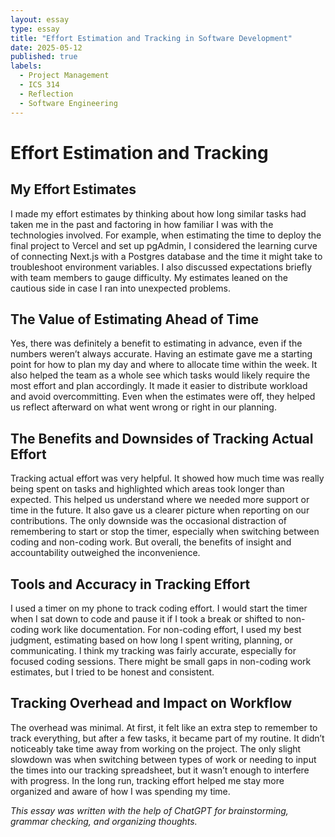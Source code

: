 ```yaml
---
layout: essay
type: essay
title: "Effort Estimation and Tracking in Software Development"
date: 2025-05-12
published: true
labels:
  - Project Management
  - ICS 314
  - Reflection
  - Software Engineering
---
```



# Effort Estimation and Tracking

## My Effort Estimates
I made my effort estimates by thinking about how long similar tasks had taken me in the past and factoring in how familiar I was with the technologies involved. For example, when estimating the time to deploy the final project to Vercel and set up pgAdmin, I considered the learning curve of connecting Next.js with a Postgres database and the time it might take to troubleshoot environment variables. I also discussed expectations briefly with team members to gauge difficulty. My estimates leaned on the cautious side in case I ran into unexpected problems.

## The Value of Estimating Ahead of Time
Yes, there was definitely a benefit to estimating in advance, even if the numbers weren’t always accurate. Having an estimate gave me a starting point for how to plan my day and where to allocate time within the week. It also helped the team as a whole see which tasks would likely require the most effort and plan accordingly. It made it easier to distribute workload and avoid overcommitting. Even when the estimates were off, they helped us reflect afterward on what went wrong or right in our planning.

## The Benefits and Downsides of Tracking Actual Effort
Tracking actual effort was very helpful. It showed how much time was really being spent on tasks and highlighted which areas took longer than expected. This helped us understand where we needed more support or time in the future. It also gave us a clearer picture when reporting on our contributions. The only downside was the occasional distraction of remembering to start or stop the timer, especially when switching between coding and non-coding work. But overall, the benefits of insight and accountability outweighed the inconvenience.

## Tools and Accuracy in Tracking Effort
I used a timer on my phone to track coding effort. I would start the timer when I sat down to code and pause it if I took a break or shifted to non-coding work like documentation. For non-coding effort, I used my best judgment, estimating based on how long I spent writing, planning, or communicating. I think my tracking was fairly accurate, especially for focused coding sessions. There might be small gaps in non-coding work estimates, but I tried to be honest and consistent.

## Tracking Overhead and Impact on Workflow
The overhead was minimal. At first, it felt like an extra step to remember to track everything, but after a few tasks, it became part of my routine. It didn’t noticeably take time away from working on the project. The only slight slowdown was when switching between types of work or needing to input the times into our tracking spreadsheet, but it wasn’t enough to interfere with progress. In the long run, tracking effort helped me stay more organized and aware of how I was spending my time.


_This essay was written with the help of ChatGPT for brainstorming, grammar checking, and organizing thoughts._
